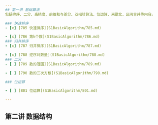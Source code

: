 ```yaml
---
## 第一讲 基础算法
包括排序、二分、高精度、前缀和与差分、双指针算法、位运算、离散化、区间合并等内容。

### 快速排序
- [x] [785 快速排序](S1BasicAlgorithm/785.md)

- [x] [786 第k个数](S1BasicAlgorithm/786.md) 
### 归并排序
- [x] [787 归并排序](S1BasicAlgorithm/787.md)

- [x] [788 逆序对数量](S1BasicAlgorithm/788.md) 
### 二分
- [ ] [789 数的范围](S1BasicAlgorithm/789.md) 

- [ ] [790 数的三次方根](S1BasicAlgorithm/790.md) 

### 位运算

- [ ] [801 位运算](S1BasicAlgorithm/801.md)

---
```

## 第二讲 数据结构

